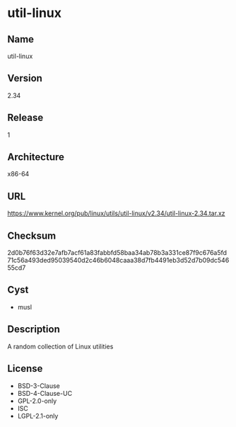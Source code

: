 # util-linux

## Name
util-linux

## Version
2.34

## Release
1

## Architecture
x86-64

## URL
https://www.kernel.org/pub/linux/utils/util-linux/v2.34/util-linux-2.34.tar.xz

## Checksum
2d0b76f63d32e7afb7acf61a83fabbfd58baa34ab78b3a331ce87f9c676a5fd71c56a493ded95039540d2c46b6048caaa38d7fb4491eb3d52d7b09dc54655cd7

## Cyst
* musl

## Description
A random collection of Linux utilities

## License
* BSD-3-Clause
* BSD-4-Clause-UC
* GPL-2.0-only
* ISC
* LGPL-2.1-only
